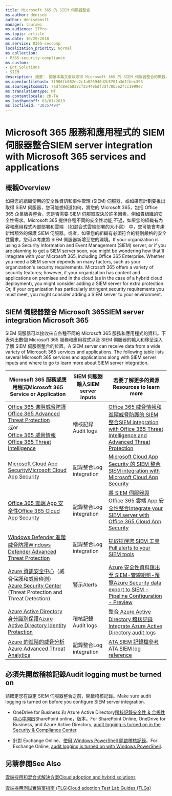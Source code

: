 ```yaml
---
title: Microsoft 365 的 SIEM 伺服器整合
ms.author: deniseb
author: denisebmsft
manager: laurawi
ms.audience: ITPro
ms.topic: article
ms.date: 10/29/2018
ms.service: O365-seccomp
localization_priority: Normal
ms.collection:
- M365-security-compliance
ms.custom:
- Ent_Solutions
- SIEM
description: 摘要： 閱讀本篇文章以取得 Microsoft 365 的 SIEM 伺服器整合的概觀。
ms.openlocfilehash: 3f906fb082ec2c1a026940d2b5701a3d1fbec393
ms.sourcegitcommit: 7adfd8eda038cf25449bdf3df78b5e2fcc1999e7
ms.translationtype: MT
ms.contentlocale: zh-TW
ms.lasthandoff: 03/01/2019
ms.locfileid: "30357494"
---
```

# <a name="siem-server-integration-with-microsoft-365-services-and-applications"></a><span data-ttu-id="7f333-103">Microsoft 365 服務和應用程式的 SIEM 伺服器整合</span><span class="sxs-lookup"><span data-stu-id="7f333-103">SIEM server integration with Microsoft 365 services and applications</span></span>

## <a name="overview"></a><span data-ttu-id="7f333-104">概觀</span><span class="sxs-lookup"><span data-stu-id="7f333-104">Overview</span></span>

<span data-ttu-id="7f333-p101">如果您的組織使用的安全性資訊和事件管理 (SIEM) 伺服器，或如果您計劃要推出取得 SIEM 伺服器，您可能想知道如何，將您的 Microsoft 365，包括 Office 365 企業版與整合。您是否需要 SIEM 伺服器取決於許多因素，例如貴組織的安全性需求。Microsoft 365 提供各種不同的安全性功能;不過，如果您的組織有內容和應用程式內部部署和雲端 （如混合式雲端部署的大小寫） 中，您可能會考慮新增額外的保護 SIEM 伺服器。或者，如果您的組織有必須符合的特別嚴格的安全性需求，您可以考慮將 SIEM 伺服器新增至您的環境。</span><span class="sxs-lookup"><span data-stu-id="7f333-p101">If your organization is using a Security Information and Event Management (SIEM) server, or if you are planning to get a SIEM server soon, you might be wondering how that'll integrate with your Microsoft 365, including Office 365 Enterprise. Whether you need a SIEM server depends on many factors, such as your organization's security requirements. Microsoft 365 offers a variety of security features; however, if your organization has content and applications on premises and in the cloud (as in the case of a hybrid cloud deployment), you might consider adding a SIEM server for extra protection. Or, if your organization has particularly stringent security requirements you must meet, you might consider adding a SIEM server to your environment.</span></span>

## <a name="siem-server-integration-microsoft-365"></a><span data-ttu-id="7f333-109">SIEM 伺服器整合 Microsoft 365</span><span class="sxs-lookup"><span data-stu-id="7f333-109">SIEM server integration Microsoft 365</span></span>

<span data-ttu-id="7f333-p102">SIEM 伺服器可以接收來自各種不同的 Microsoft 365 服務和應用程式的資料。下表列出數個 Microsoft 365 服務和應用程式以及 SIEM 伺服器的輸入和移至深入了解 SIEM 伺服器整合的位置。</span><span class="sxs-lookup"><span data-stu-id="7f333-p102">A SIEM server can receive data from a wide variety of Microsoft 365 services and applications. The following table lists several Microsoft 365 services and applications along with SIEM server inputs and where to go to learn more about SIEM server integration.</span></span> 

| <span data-ttu-id="7f333-112">Microsoft 365 服務或應用程式</span><span class="sxs-lookup"><span data-stu-id="7f333-112">Microsoft 365 Service or Application</span></span> | <span data-ttu-id="7f333-113">SIEM 伺服器輸入</span><span class="sxs-lookup"><span data-stu-id="7f333-113">SIEM server inputs</span></span> | <span data-ttu-id="7f333-114">若要了解更多的資源</span><span class="sxs-lookup"><span data-stu-id="7f333-114">Resources to learn more</span></span> |
| --- | --- | --- |
| [<span data-ttu-id="7f333-115">Office 365 進階威脅防護</span><span class="sxs-lookup"><span data-stu-id="7f333-115">Office 365 Advanced Threat Protection</span></span>](office-365-atp.md) <br/>   <span data-ttu-id="7f333-116">或</span><span class="sxs-lookup"><span data-stu-id="7f333-116">or</span></span>   <br/>[<span data-ttu-id="7f333-117">Office 365 威脅情報</span><span class="sxs-lookup"><span data-stu-id="7f333-117">Office 365 Threat Intelligence</span></span>](office-365-ti.md) | <span data-ttu-id="7f333-118">稽核記錄</span><span class="sxs-lookup"><span data-stu-id="7f333-118">Audit logs</span></span> | [<span data-ttu-id="7f333-119">Office 365 威脅情報和進階威脅防護的 SIEM 整合</span><span class="sxs-lookup"><span data-stu-id="7f333-119">SIEM integration with Office 365 Threat Intelligence and Advanced Threat Protection</span></span>](siem-integration-with-office-365-ti.md) |
| [<span data-ttu-id="7f333-120">Microsoft Cloud App Security</span><span class="sxs-lookup"><span data-stu-id="7f333-120">Microsoft Cloud App Security</span></span>](https://docs.microsoft.com/cloud-app-security/what-is-cloud-app-security) | <span data-ttu-id="7f333-121">記錄整合</span><span class="sxs-lookup"><span data-stu-id="7f333-121">Log integration</span></span> | [<span data-ttu-id="7f333-122">Microsoft Cloud App Security 的 SIEM 整合</span><span class="sxs-lookup"><span data-stu-id="7f333-122">SIEM integration with Microsoft Cloud App Security</span></span>](https://docs.microsoft.com/cloud-app-security/siem) |
| [<span data-ttu-id="7f333-123">Office 365 雲端 App 安全性</span><span class="sxs-lookup"><span data-stu-id="7f333-123">Office 365 Cloud App Security</span></span>](office-365-cas-overview.md) | <span data-ttu-id="7f333-124">記錄整合</span><span class="sxs-lookup"><span data-stu-id="7f333-124">Log integration</span></span> | [<span data-ttu-id="7f333-125">將 SIEM 伺服器與 Office 365 雲端 App 安全性整合</span><span class="sxs-lookup"><span data-stu-id="7f333-125">Integrate your SIEM server with Office 365 Cloud App Security</span></span>](integrate-your-siem-server-with-office-365-cas.md) |
| [<span data-ttu-id="7f333-126">Windows Defender 進階威脅防護</span><span class="sxs-lookup"><span data-stu-id="7f333-126">Windows Defender Advanced Threat Protection</span></span>](https://docs.microsoft.com/windows/security/threat-protection/) | <span data-ttu-id="7f333-127">記錄整合</span><span class="sxs-lookup"><span data-stu-id="7f333-127">Log integration</span></span> | [<span data-ttu-id="7f333-128">提取提醒您 SIEM 工具</span><span class="sxs-lookup"><span data-stu-id="7f333-128">Pull alerts to your SIEM tools</span></span>](https://docs.microsoft.com/windows/security/threat-protection/windows-defender-atp/configure-siem-windows-defender-advanced-threat-protection) |
| <span data-ttu-id="7f333-129">[Azure 資訊安全中心](https://docs.microsoft.com/azure/security-center/security-center-intro)（威脅保護和威脅偵測）</span><span class="sxs-lookup"><span data-stu-id="7f333-129">[Azure Security Center](https://docs.microsoft.com/azure/security-center/security-center-intro) (Threat Protection and Threat Detection)</span></span> | <span data-ttu-id="7f333-130">警示</span><span class="sxs-lookup"><span data-stu-id="7f333-130">Alerts</span></span> | [<span data-ttu-id="7f333-131">Azure 安全性資料匯出至 SIEM-管線組態-預覽</span><span class="sxs-lookup"><span data-stu-id="7f333-131">Azure Security data export to SIEM - Pipeline Configuration - Preview</span></span>](https://docs.microsoft.com/azure/security-center/security-center-export-data-to-siem) |
| [<span data-ttu-id="7f333-132">Azure Active Directory 身分識別保護</span><span class="sxs-lookup"><span data-stu-id="7f333-132">Azure Active Directory Identity Protection</span></span>](https://docs.microsoft.com/azure/active-directory/identity-protection/overview) | <span data-ttu-id="7f333-133">稽核記錄</span><span class="sxs-lookup"><span data-stu-id="7f333-133">Audit logs</span></span> | [<span data-ttu-id="7f333-134">整合 Azure Active Directory 稽核記錄</span><span class="sxs-lookup"><span data-stu-id="7f333-134">Integrate Azure Active Directory audit logs</span></span>](https://docs.microsoft.com/azure/security/security-azure-log-integration-ad) |
| [<span data-ttu-id="7f333-135">Azure 的進階的威脅分析</span><span class="sxs-lookup"><span data-stu-id="7f333-135">Azure Advanced Threat Analytics</span></span>](https://docs.microsoft.com/azure/security/azure-threat-detection) | <span data-ttu-id="7f333-136">記錄整合</span><span class="sxs-lookup"><span data-stu-id="7f333-136">Log integration</span></span> | [<span data-ttu-id="7f333-137">ATA SIEM 記錄檔參考</span><span class="sxs-lookup"><span data-stu-id="7f333-137">ATA SIEM log reference</span></span>](https://docs.microsoft.com/advanced-threat-analytics/cef-format-sa) |

## <a name="audit-logging-must-be-turned-on"></a><span data-ttu-id="7f333-138">必須先開啟稽核記錄</span><span class="sxs-lookup"><span data-stu-id="7f333-138">Audit logging must be turned on</span></span>

<span data-ttu-id="7f333-139">請確定您在設定 SIEM 伺服器整合之前，開啟稽核記錄。</span><span class="sxs-lookup"><span data-stu-id="7f333-139">Make sure audit logging is turned on before you configure SIEM server integration.</span></span> 

- <span data-ttu-id="7f333-140">OneDrive for Business 和 Azure Active Directory[稽核記錄安全性 & 合規性中心中開啟](https://docs.microsoft.com/office365/securitycompliance/turn-audit-log-search-on-or-off)SharePoint online，版本。</span><span class="sxs-lookup"><span data-stu-id="7f333-140">For SharePoint Online, OneDrive for Business, and Azure Active Directory, [audit logging is turned on in the Security & Compliance Center](https://docs.microsoft.com/office365/securitycompliance/turn-audit-log-search-on-or-off).</span></span>

- <span data-ttu-id="7f333-141">針對 Exchange Online、[使用 Windows PowerShell 開啟稽核記錄](https://docs.microsoft.com/office365/securitycompliance/enable-mailbox-auditing)。</span><span class="sxs-lookup"><span data-stu-id="7f333-141">For Exchange Online, [audit logging is turned on with Windows PowerShell](https://docs.microsoft.com/office365/securitycompliance/enable-mailbox-auditing).</span></span>
 
## <a name="see-also"></a><span data-ttu-id="7f333-142">另請參閱</span><span class="sxs-lookup"><span data-stu-id="7f333-142">See Also</span></span>

[<span data-ttu-id="7f333-143">雲端採用和混合式解決方案</span><span class="sxs-lookup"><span data-stu-id="7f333-143">Cloud adoption and hybrid solutions</span></span>](https://docs.microsoft.com/office365/enterprise/cloud-adoption-and-hybrid-solutions)
  
[<span data-ttu-id="7f333-144">雲端採用測試實驗室指南 (TLG)</span><span class="sxs-lookup"><span data-stu-id="7f333-144">Cloud adoption Test Lab Guides (TLGs)</span></span>](https://docs.microsoft.com/office365/enterprise/cloud-adoption-test-lab-guides-tlgs)


